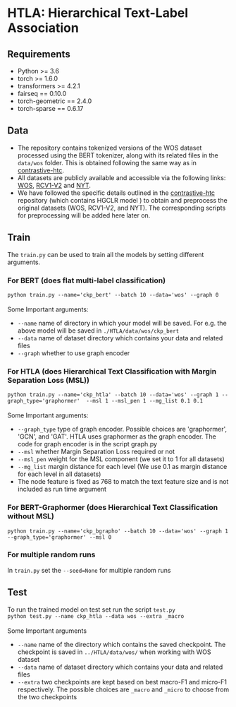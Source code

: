 # HTLA: Hierarchical Text-Label Association 

## Requirements
- Python >= 3.6
- torch >= 1.6.0
- transformers >= 4.2.1
- fairseq == 0.10.0
- torch-geometric == 2.4.0
- torch-sparse == 0.6.17

## Data
- The repository contains tokenized versions of the WOS dataset processed using the BERT tokenizer, along with its related files in the `data/wos` folder. This is obtained following the same way as in [contrastive-htc](https://github.com/wzh9969/contrastive-htc#preprocess).
- All datasets are publicly available and accessible via the following links: [WOS](https://github.com/kk7nc/HDLTex), [RCV1-V2](https://trec.nist.gov/data/reuters/reuters.html) and [NYT](https://catalog.ldc.upenn.edu/LDC2008T19). 
- We have followed the specific details outlined in the [contrastive-htc](https://github.com/wzh9969/contrastive-htc#preprocess) repository (which contains HGCLR model ) to obtain and preprocess the original datasets (WOS, RCV1-V2, and NYT). The corresponding scripts for preprocessing will be added here later on.

## Train
The `train.py` can be used to train all the models by setting different arguments.  

### For BERT (does flat multi-label classification) 
`python train.py --name='ckp_bert' --batch 10 --data='wos' --graph 0` </br> </br>
Some Important arguments: </br>
- `--name` name of directory in which your model will be saved. For e.g. the above model will be saved in `./HTLA/data/wos/ckp_bert`
- `--data` name of dataset directory which contains your data and related files
- `--graph` whether to use graph encoder
###  For HTLA (does Hierarchical Text Classification with Margin Separation Loss (MSL))
`python train.py --name='ckp_htla' --batch 10 --data='wos' --graph 1 --graph_type='graphormer'  --msl 1 --msl_pen 1 --mg_list 0.1 0.1` </br>
</br>
Some Important arguments: </br>
- `--graph_type` type of graph encoder. Possible choices are 'graphormer', 'GCN', and 'GAT'. HTLA uses graphormer as the graph encoder. The code for graph encoder is in the script graph.py 
- `--msl` whether Margin Separation Loss required or not
- `--msl_pen` weight for the MSL component (we set it to 1 for all datasets)
- `--mg_list` margin distance for each level (We use 0.1 as margin distance for each level in all datasets)
- The node feature is fixed as 768 to match the text feature size and is not included as run time argument

###  For BERT-Graphormer (does Hierarchical Text Classification without MSL)
`python train.py --name='ckp_bgrapho' --batch 10 --data='wos' --graph 1 --graph_type='graphormer' --msl 0`  </br>
### For multiple  random runs
In `train.py` set the `--seed=None` for multiple random runs



## Test
To run the trained model on test set run the script `test.py` </br> 
`python test.py --name ckp_htla --data wos --extra _macro` </br> </br>
Some Important arguments
- `--name` name of the directory which contains the saved checkpoint. The checkpoint is saved in `../HTLA/data/wos/` when working with WOS dataset
- `--data` name of dataset directory which contains your data and related files
- `--extra` two checkpoints are kept based on best macro-F1 and micro-F1 respectively. The possible choices are  `_macro` and `_micro` to choose from the two checkpoints

